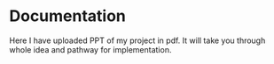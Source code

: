 # Documentation
Here I have uploaded PPT of my project in pdf. It will take you through whole idea and pathway for implementation. 
